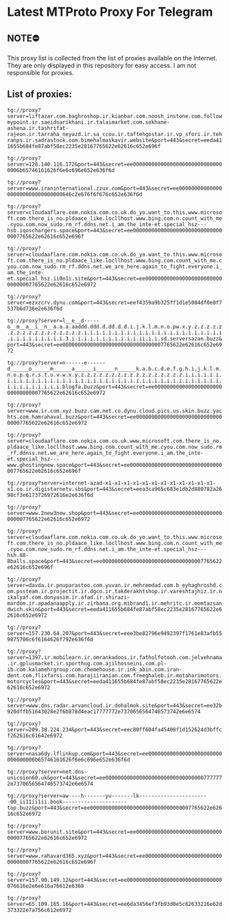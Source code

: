 # Latest MTProto Proxy For Telegram

## NOTE⛔

This proxy list is collected from the list of proxies available on the Internet. They are only displayed in this repository for easy access. I am not responsible for proxies.

## List of proxies:

`tg://proxy?server=liftazar.com.baghroshop.ir.kianbar.com.noosh_instone.com.followmypoint.ir.saeidsarikhani.ir.talaimarket.com.sokhane-ashena.ir.tashrifat-rajeon.ir.tarraha_neyazd.ir.sa_ccou.ir.taftehgostar.ir.vp_sfori.ir.tehranps.ir.sadrastock.com.bimehalmaskavir.website&port=443&secret=eeda411655b684fe87abf58ec2235e28167765622e62616c652e696f`

`tg://proxy?server=128.140.116.172&port=443&secret=ee000000000000000000000000000000006b65746161626f6e6c696e652e636f6d`

`tg://proxy?server=www.iraninternational.zzux.com&port=443&secret=ee00000000000000000000000000000000646c2e676f6f676c652e636f6d`

`tg://proxy?server=cloudaaflare.com.nokia.com.co.uk.do_yo.want_to.this.www.microsoft.com.there_is_no.pldaace_like.locllhost.www.bing.com.n.count_with_me.cyou.com.now_sudo.rm_rf.ddns.net.i_am.the_inte-et.special_hsz---hsb.iqoschargers.space&port=443&secret=ee000000000000000000000000000000007765622e62616c652e696f`

`tg://proxy?server=cloudaaflare.com.nokia.com.co.uk.do_yo.want_to.this.www.microsoft.com.there_is_no.pldaace_like.locllhost.www.bing.com.count_with_me.cyou.com.now_sudo.rm_rf.ddns.net.we_are_here.again_to_fight.everyone.i_am.the_inte-et.special_hsz.ii0o1i.site&port=443&secret=ee000000000000000000000000000000007765622e62616c652e6972`

`tg://proxy?server=ezxzcrv.dynu.com&port=443&secret=eef4359a9b325ff1d1e5084df0e0f7537b6d736e2e636f6d`

`tg://proxy?server=l__e__d-----o__m__a__i__n__a.a.a.aaddd.ddd.d.dd.d.d.i.j.k.l.m.n.o.pw.x.y.z.z.z.z.z.z.z.z.z.z.z.z.z.z.z.z.z.i.i.i.i.i.i.i.i.i.i.i.i.i.i.i.i.i.i.i.i.i.i.i.i.i.i.i.i.i.i.i.i.3.i.i.i.i.i.i.i.i.i.i.i.ii.i.i.sd.serversazan.buzz&port=443&secret=ee000000000000000000000000000000007765622e62616c652e6972`

`tg://proxy?server=n------e------d______o______m______a______i______n______k.a.b.c.d.e.f.g.h.i.j.k.l.m.n.o.p.q.r.s.t.u.v.w.x.y.z.z.z.z.z.z.z.z.z.z.z.z.z.z.z.z.z.i.i.i.i.i.i.i.i.i.i.i.i.i.i.i.i.i.i.i.i.i.i.i.i.i.i.i.i.i.i.i.i.i.i.i.i.i.i.i.i.i.i.i.i.i.i.i.i.i.i.blogfa.buzz&port=443&secret=ee000000000000000000000000000000007765622e62616c652e6972`

`tg://proxy?server=www.ir.com.xyz.buzz.cam.net.co.dynu.cloud.pics.us.skin.buzz.yachts.com.hamrahaval.buzz&port=443&secret=ee000000000000000000000000000000007765622e62616c652e6972`

`tg://proxy?server=cloudaaflare.com.nokia.com.co.uk.www.microsoft.com.there_is_no.pldaace_like.locllhost.www.bing.com.count_with_me.cyou.com.now_sudo.rm_rf.ddnss.net.we_are_here.again_to_fight.everyone.i_am.the_inte-et.special_hsz---www.ghostingnew.space&port=443&secret=ee000000000000000000000000000000007765622e62616c652e696f`

`tg://proxy?server=internet-azad-x1-x1-x1-x1-x1-x1-x1-x1-x1-x1-x1-x1-x1.co.ir.digistarnetv.sbs&port=443&secret=eea3ca965c683e1db2d880782a2698cf3e6173726972616e2e636f6d`

`tg://proxy?server=www.2new3new.shop&port=443&secret=ee000000000000000000000000000000007765622e62616c652e6972`

`tg://proxy?server=cloudaaflare.com.nokia.com.co.uk.do_yo.want_to.this.www.microsoft.com.there_is_no.pldaace_like.locllhost.www.bing.com.n.count_with_me.cyou.com.now_sudo.rm_rf.ddns.net.i_am.the_inte-et.special_hsz---hsh.88-8balls.space&port=443&secret=ee000000000000000000000000000000007765622e62616c652e696f`

`tg://proxy?server=davda.ir.pnuparastoo.com.yuvan.ir.mehremdad.com.b_eyhaghroshd.com.pssteam.ir.projectit.ir.dgco.ir.takderakhtshop.ir.vareshtajhiz.ir.nikalyaf.com.donyasim.ir.afad.ir.shirazi-mardom.ir.apadanaapply.ir.zirbana.org.mibrand1.ir.mehritc.ir.momtazsandwich.skin&port=443&secret=eeda411655b684fe87abf58ec2235e28167765622e62616c652e6972`

`tg://proxy?server=157.230.64.207&port=443&secret=eee3be82796e9492397f1761e83afb559875706c6f6164626f792e636f6d`

`tg://proxy?server=1397.ir.mobilearn.ir.omrankadoos.ir.fatholfotooh.com.jelvehnama.ir.gplusmarket.ir.sporthug.com.ajilhosseini.com.pl-ib.com.kalamehrgroup.com.chemehouse.ir.ink_abin.com.iran-dent.com.flixfarsi.com.harajiiranian.com.freeghaleb.ir.motaharimotors.motorcycles&port=443&secret=eeda411655b684fe87abf58ec2235e28167765622e62616c652e6972`

`tg://proxy?server=www.dns.radar.arvancloud.ir.dohalmok.site&port=443&secret=ee32b920dffb51643028e2f6b878d4eac17777772e7370656564746573742e6e6574`

`tg://proxy?server=209.38.224.234&port=443&secret=eec80ff604fa45408f1d152624d3bffcf262616c61642e6972`

`tg://proxy?server=nasa6dy.lflinkup.com&port=443&secret=ee000000000000000000000000000000006b65746161626f6e6c696e652e636f6d`

`tg://proxy?server=net.dns-unicoion60.uk&port=443&secret=ee000000000000000000000000000000007777772e7370656564746573742e6e6574`

`tg://proxy?server=aw----h-------yu-------lk-----------------------00_ii11ii1ii.book---------------------top.buzz&port=443&secret=ee000000000000000000000000000000007765622e62616c652e6972`

`tg://proxy?server=www.borunit.site&port=443&secret=ee000000000000000000000000000000007765622e62616c652e6972`

`tg://proxy?server=www.rahavard365.xyz&port=443&secret=ee000000000000000000000000000000007765622e62616c652e696f`

`tg://proxy?server=157.90.149.12&port=443&secret=ee0000000000000000000000000000000076616e2e6e616a76612e6368`

`tg://proxy?server=65.109.165.16&port=443&secret=ee6da3456ef3fb93d0e5c62633216e62d373322e7a756c612e6972`

